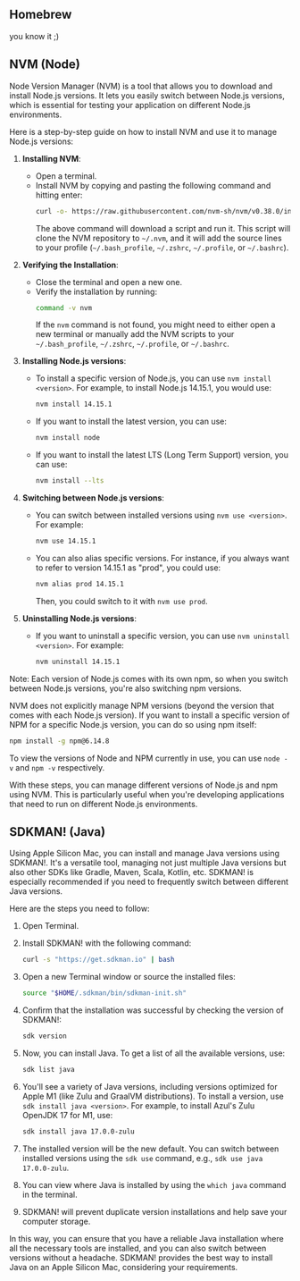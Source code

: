 ## Homebrew
you know it ;)

## NVM (Node)
Node Version Manager (NVM) is a tool that allows you to download and install Node.js versions. It lets you easily switch between Node.js versions, which is essential for testing your application on different Node.js environments.

Here is a step-by-step guide on how to install NVM and use it to manage Node.js versions:

1. **Installing NVM**:
   - Open a terminal.
   - Install NVM by copying and pasting the following command and hitting enter:
     ```bash
     curl -o- https://raw.githubusercontent.com/nvm-sh/nvm/v0.38.0/install.sh | bash
     ```
     The above command will download a script and run it. This script will clone the NVM repository to `~/.nvm`, and it will add the source lines to your profile (`~/.bash_profile`, `~/.zshrc`, `~/.profile`, or `~/.bashrc`).

2. **Verifying the Installation**:
   - Close the terminal and open a new one.
   - Verify the installation by running:
     ```bash
     command -v nvm
     ```
     If the `nvm` command is not found, you might need to either open a new terminal or manually add the NVM scripts to your `~/.bash_profile`, `~/.zshrc`, `~/.profile`, or `~/.bashrc`.

3. **Installing Node.js versions**:
   - To install a specific version of Node.js, you can use `nvm install <version>`. For example, to install Node.js 14.15.1, you would use:
     ```bash
     nvm install 14.15.1
     ```
   - If you want to install the latest version, you can use:
     ```bash
     nvm install node
     ```
   - If you want to install the latest LTS (Long Term Support) version, you can use:
     ```bash
     nvm install --lts
     ```

4. **Switching between Node.js versions**:
   - You can switch between installed versions using `nvm use <version>`. For example:
     ```bash
     nvm use 14.15.1
     ```
   - You can also alias specific versions. For instance, if you always want to refer to version 14.15.1 as "prod", you could use:
     ```bash
     nvm alias prod 14.15.1
     ```
     Then, you could switch to it with `nvm use prod`.

5. **Uninstalling Node.js versions**:
   - If you want to uninstall a specific version, you can use `nvm uninstall <version>`. For example:
     ```bash
     nvm uninstall 14.15.1
     ```

Note: Each version of Node.js comes with its own npm, so when you switch between Node.js versions, you're also switching npm versions.

NVM does not explicitly manage NPM versions (beyond the version that comes with each Node.js version). If you want to install a specific version of NPM for a specific Node.js version, you can do so using npm itself:

```bash
npm install -g npm@6.14.8
```

To view the versions of Node and NPM currently in use, you can use `node -v` and `npm -v` respectively.

With these steps, you can manage different versions of Node.js and npm using NVM. This is particularly useful when you're developing applications that need to run on different Node.js environments.

## SDKMAN! (Java)
Using Apple Silicon Mac, you can install and manage Java versions using SDKMAN!. It's a versatile tool, managing not just multiple Java versions but also other SDKs like Gradle, Maven, Scala, Kotlin, etc. SDKMAN! is especially recommended if you need to frequently switch between different Java versions. 

Here are the steps you need to follow:

1. Open Terminal.

2. Install SDKMAN! with the following command:
    ```bash
    curl -s "https://get.sdkman.io" | bash
    ```
   
3. Open a new Terminal window or source the installed files:
    ```bash
    source "$HOME/.sdkman/bin/sdkman-init.sh"
    ```
   
4. Confirm that the installation was successful by checking the version of SDKMAN!:
    ```bash
    sdk version
    ```
   
5. Now, you can install Java. To get a list of all the available versions, use:
    ```bash
    sdk list java
    ```
   
6. You'll see a variety of Java versions, including versions optimized for Apple M1 (like Zulu and GraalVM distributions). To install a version, use `sdk install java <version>`. For example, to install Azul's Zulu OpenJDK 17 for M1, use:
    ```bash
    sdk install java 17.0.0-zulu
    ```
   
7. The installed version will be the new default. You can switch between installed versions using the `sdk use` command, e.g., `sdk use java 17.0.0-zulu`.

8. You can view where Java is installed by using the `which java` command in the terminal. 

9. SDKMAN! will prevent duplicate version installations and help save your computer storage.

In this way, you can ensure that you have a reliable Java installation where all the necessary tools are installed, and you can also switch between versions without a headache. SDKMAN! provides the best way to install Java on an Apple Silicon Mac, considering your requirements.
